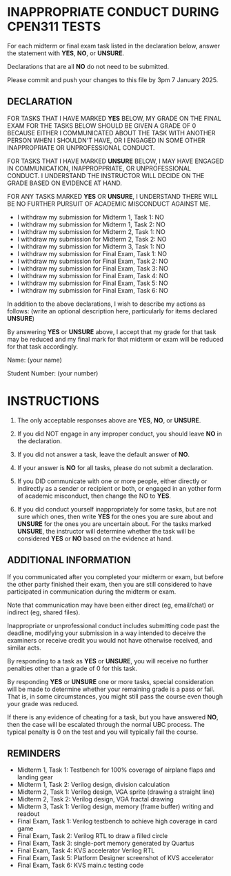 INAPPROPRIATE CONDUCT DURING CPEN311 TESTS
==========================================

For each midterm or final exam task listed in the declaration below,
answer the statement with **YES**, **NO**, or **UNSURE**.

Declarations that are all **NO** do not need to be submitted.

Please commit and push your changes to this file by 3pm 7 January 2025.

DECLARATION
-----------

FOR TASKS THAT I HAVE MARKED **YES** BELOW, MY GRADE ON THE FINAL EXAM FOR
THE TASKS BELOW SHOULD BE GIVEN A GRADE OF 0 BECAUSE EITHER I COMMUNICATED
ABOUT THE TASK WITH ANOTHER PERSON WHEN I SHOULDN'T HAVE, OR I ENGAGED IN
SOME OTHER INAPPROPRIATE OR UNPROFESSIONAL CONDUCT.

FOR TASKS THAT I HAVE MARKED **UNSURE** BELOW, I MAY HAVE ENGAGED IN
COMMUNICATION, INAPPROPPRIATE, OR UNPROFESSIONAL CONDUCT. I UNDERSTAND
THE INSTRUCTOR WILL DECIDE ON THE GRADE BASED ON EVIDENCE AT HAND.

FOR ANY TASKS MARKED **YES** OR **UNSURE**, I UNDERSTAND THERE WILL BE
NO FURTHER PURSUIT OF ACADEMIC MISCONDUCT AGAINST ME.

+ I withdraw my submission for Midterm 1, Task 1: NO
+ I withdraw my submission for Midterm 1, Task 2: NO
+ I withdraw my submission for Midterm 2, Task 1: NO
+ I withdraw my submission for Midterm 2, Task 2: NO
+ I withdraw my submission for Midterm 3, Task 1: NO
+ I withdraw my submission for Final Exam, Task 1: NO
+ I withdraw my submission for Final Exam, Task 2: NO
+ I withdraw my submission for Final Exam, Task 3: NO
+ I withdraw my submission for Final Exam, Task 4: NO
+ I withdraw my submission for Final Exam, Task 5: NO
+ I withdraw my submission for Final Exam, Task 6: NO

In addition to the above declarations, I wish to describe my actions as follows:
(write an optional description here, particularly for items declared **UNSURE**)

By answering **YES** or **UNSURE** above, I accept that my grade for that task
may be reduced and my final mark for that midterm or exam will be reduced for
that task accordingly.

Name:  (your name)

Student Number: (your number)


INSTRUCTIONS
============

1. The only acceptable responses above are **YES**, **NO**, or **UNSURE**.

2. If you did NOT engage in any improper conduct, you should leave **NO** in the declaration.

3. If you did not answer a task, leave the default answer of **NO**.

4. If your answer is **NO** for all tasks, please do not submit a declaration.

5. If you DID communicate with one or more people, either directly or
indirectly as a sender or recipient or both, or engaged in an yother form
of academic misconduct, then change the NO to **YES**.

6. If you did conduct yourself inappropriately for some tasks, but are not sure
which ones, then write **YES** for the ones you are sure about and **UNSURE** for
the ones you are uncertain about.  For the tasks marked **UNSURE**, the instructor
will determine whether the task will be considered **YES** or **NO** based on the
evidence at hand.


ADDITIONAL INFORMATION
----------------------

If you communicated after you completed your midterm or exam, but before the other
party finished their exam, then you are still considered to have participated in
communication during the midterm or exam.

Note that communication may have been either direct (eg, email/chat) or indirect
(eg, shared files).

Inappropriate or unprofessional conduct includes submitting code past the deadline,
modifying your submission in a way intended to deceive the examiners or receive
credit you would not have otherwise received, and similar acts.

By responding to a task as **YES** or **UNSURE**, you will receive no further
penalties other than a grade of 0 for this task.

By responding **YES** or **UNSURE** one or more tasks, special consideration
will be made to determine whether your remaining grade is a pass or fail. That
is, in some circumstances, you might still pass the course even though your grade
was reduced.

If there is any evidence of cheating for a task, but you have answered **NO**, then
the case will be escalated through the normal UBC process.  The typical penalty
is 0 on the test and you will typically fail the course.


REMINDERS
---------

+ Midterm 1, Task 1: Testbench for 100% coverage of airplane flaps and landing gear
+ Midterm 1, Task 2: Verilog design, division calculation
+ Midterm 2, Task 1: Verilog design, VGA sprite (drawing a straight line)
+ Midterm 2, Task 2: Verilog design, VGA fractal drawing
+ Midterm 3, Task 1: Verilog design, memory (frame buffer) writing and readout
+ Final Exam, Task 1: Verilog testbench to achieve high coverage in card game
+ Final Exam, Task 2: Verilog RTL to draw a filled circle
+ Final Exam, Task 3: single-port memory generated by Quartus
+ Final Exam, Task 4: KVS accelerator Verilog RTL
+ Final Exam, Task 5: Platform Designer screenshot of KVS accelerator
+ Final Exam, Task 6: KVS main.c testing code


